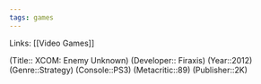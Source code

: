 ```yaml
---
tags: games
---
```

Links: [[Video Games]]

(Title:: XCOM: Enemy Unknown)
(Developer:: Firaxis)
(Year::2012)
(Genre::Strategy)
(Console::PS3)
(Metacritic::89)
(Publisher::2K)







